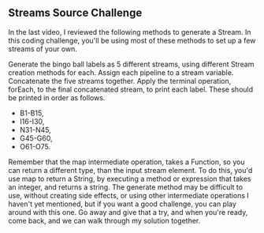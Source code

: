## Streams Source Challenge

In the last video, I reviewed the following methods to generate a Stream.
In this coding challenge, you'll be using most of these methods to set up a few streams of your own.

Generate the bingo ball labels as 5 different streams, using different Stream creation methods for each.
Assign each pipeline to a stream variable.
Concatenate the five streams together.
Apply the terminal operation, forEach, to the final concatenated stream, to print each label.
These should be printed in order as follows.
 - B1-B15,
 - I16-I30,
 - N31-N45,
 - G45-G60,
 - O61-O75.

Remember that the map intermediate operation, takes a Function, so you can return a different type, than the input stream element.
To do this, you'd use map to return a String, by executing a method or expression that takes an integer, and returns a string.
The generate method may be difficult to use, without creating side effects, or using other intermediate operations I haven't yet mentioned, but if you want a good challenge, you can play around with this one.
Go away and give that a try, and when you're ready, come back, and we can walk through my solution together.